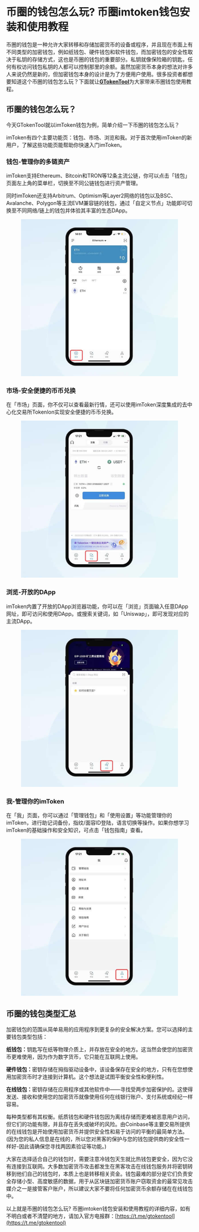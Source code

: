 # 币圈的钱包怎么玩? 币圈imtoken钱包安装和使用教程

币圈的钱包是一种允许大家转移和存储加密货币的设备或程序，并且现在市面上有不同类型的加密钱包，例如纸钱包、硬件钱包和软件钱包，而加密钱包的安全性取决于私钥的存储方式，这也是币圈的钱包的重要部分。私钥就像保险箱的钥匙，任何有权访问钱包私钥的人都可以控制那里的余额。虽然加密货币本身的想法对许多人来说仍然是新的，但加密钱包本身的设计是为了方便用户使用。很多投资者都想要知道这个币圈的钱包怎么玩？下面就让[**GTokenTool**](https://www.gtokentool.com)为大家带来币圈钱包使用教程。

## 币圈的钱包怎么玩？

今天GTokenTool就以imToken钱包为例，简单介绍一下币圈的钱包怎么玩？

imToken有四个主要功能页：钱包、市场、浏览和我。对于首次使用imToken的新用户，了解这些功能页能帮助你快速入门imToken。

### 钱包-管理你的多链资产

imToken支持Ethereum、Bitcoin和TRON等12条主流公链，你可以点击「钱包」页面左上角的菜单栏，切换至不同公链钱包进行资产管理。

同时imToken还支持Arbitrum、Optimism等Layer2网络的钱包以及BSC、Avalanche、Polygon等主流EVM兼容链的钱包，通过「自定义节点」功能即可切换至不同网络/链上的钱包并体验其丰富的生态DApp。

<figure><img src="../../.gitbook/assets/2023020616543446.jpg" alt=""><figcaption></figcaption></figure>

### 市场-安全便捷的币币兑换

在「市场」页面，你不仅可以查看最新行情，还可以使用imToken深度集成的去中心化交易所Tokenlon实现安全便捷的币币兑换。

<figure><img src="../../.gitbook/assets/2023020616543446 (1).jpg" alt=""><figcaption></figcaption></figure>

### 浏览-开放的DApp

imToken内置了开放的DApp浏览器功能，你可以在「浏览」页面输入任意DApp网址，即可访问和使用DApp。或搜索关键词，如「Uniswap」，即可发现对应的主流DApp。

<figure><img src="../../.gitbook/assets/2023020616543446 (2).jpg" alt=""><figcaption></figcaption></figure>

### 我-管理你的imToken

在「我」页面，你可以通过「管理钱包」和「使用设置」等功能管理你的imToken，进行助记词备份，指纹/面容ID登陆，语言切换等操作。如果你想学习imToken的基础操作和安全知识，可点击「钱包指南」查看。

<figure><img src="../../.gitbook/assets/2023020616543446 (3).jpg" alt=""><figcaption></figcaption></figure>

## 币圈的钱包类型汇总

加密钱包的范围从简单易用的应用程序到更复杂的安全解决方案。您可以选择的主要钱包类型包括：

**纸钱包：**&#x94A5;匙写在纸等物理介质上，并存放在安全的地方。这当然会使您的加密货币更难使用，因为作为数字货币，它只能在互联网上使用。

**硬件钱包：**&#x5BC6;钥存储在拇指驱动设备中，该设备保存在安全的地方，只有在您想使用加密货币时才连接到计算机。这个想法是试图平衡安全性和便利性。

**在线钱包：**&#x5BC6;钥存储在应用程序或其他软件中——寻找受两步加密保护的。这使得发送、接收和使用您的加密货币就像使用任何在线银行账户、支付系统或经纪一样容易。

每种类型都有其权衡。纸质钱包和硬件钱包因为离线存储而更难被恶意用户访问，但它们的功能有限，并且存在丢失或破坏的风险。由Coinbase等主要交易所提供的在线钱包是开始使用加密货币并提供安全性和易于访问的平衡的最简单方法。(因为您的私人信息是在线的，所以您对黑客的保护与您的钱包提供商的安全性一样好-因此请确保您寻找两因素验证等功能。)

大家在选择适合自己的钱包时，需要注意冷钱包天生就比热钱包更安全，因为它没有连接到互联网。大多数加密货币攻击都发生在黑客攻击在线钱包服务并将密钥转移到他们自己的钱包时，本质上也是转移相关资金。钱包最难的部分是它们负责安全存储小型、高度敏感的数据，用于从区块链加密货币账户窃取资金的最常见攻击媒介之一是接管客户账户，所以建议大家不要将任何加密货币余额存储在在线钱包中。

以上就是币圈的钱包怎么玩? 币圈imtoken钱包安装和使用教程的详细内容，如有不明白或者不清楚的地方，请加入官方电报群：[https://t.me/gtokentool](https://t.me/gtokentool)
